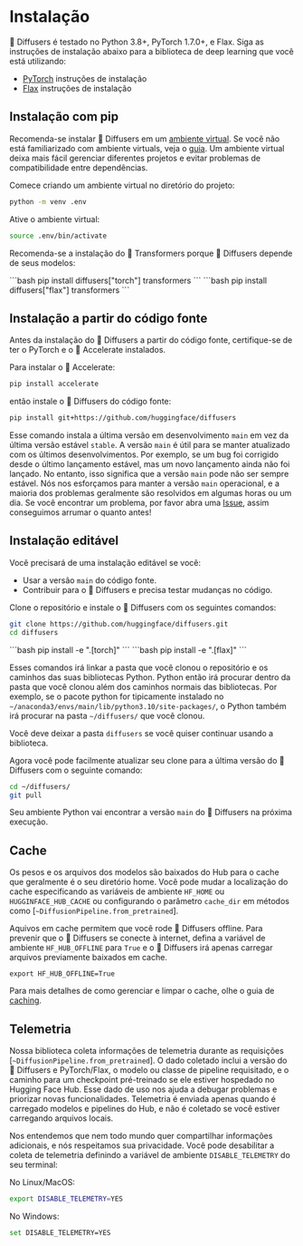 <!--Copyright 2025 The HuggingFace Team. All rights reserved.

Licensed under the Apache License, Version 2.0 (the "License"); you may not use this file except in compliance with
the License. You may obtain a copy of the License at

http://www.apache.org/licenses/LICENSE-2.0

Unless required by applicable law or agreed to in writing, software distributed under the License is distributed on
an "AS IS" BASIS, WITHOUT WARRANTIES OR CONDITIONS OF ANY KIND, either express or implied. See the License for the
specific language governing permissions and limitations under the License.
-->

# Instalação

🤗 Diffusers é testado no Python 3.8+, PyTorch 1.7.0+, e Flax. Siga as instruções de instalação abaixo para a biblioteca de deep learning que você está utilizando:

- [PyTorch](https://pytorch.org/get-started/locally/) instruções de instalação
- [Flax](https://flax.readthedocs.io/en/latest/) instruções de instalação

## Instalação com pip

Recomenda-se instalar 🤗 Diffusers em um [ambiente virtual](https://docs.python.org/3/library/venv.html).
Se você não está familiarizado com ambiente virtuals, veja o [guia](https://packaging.python.org/guides/installing-using-pip-and-virtual-environments/).
Um ambiente virtual deixa mais fácil gerenciar diferentes projetos e evitar problemas de compatibilidade entre dependências.

Comece criando um ambiente virtual no diretório do projeto:

```bash
python -m venv .env
```

Ative o ambiente virtual:

```bash
source .env/bin/activate
```

Recomenda-se a instalação do 🤗 Transformers porque 🤗 Diffusers depende de seus modelos:

<frameworkcontent>
<pt>
```bash
pip install diffusers["torch"] transformers
```
</pt>
<jax>
```bash
pip install diffusers["flax"] transformers
```
</jax>
</frameworkcontent>

## Instalação a partir do código fonte

Antes da instalação do 🤗 Diffusers a partir do código fonte, certifique-se de ter o PyTorch e o 🤗 Accelerate instalados.

Para instalar o 🤗 Accelerate:

```bash
pip install accelerate
```

então instale o 🤗 Diffusers do código fonte:

```bash
pip install git+https://github.com/huggingface/diffusers
```

Esse comando instala a última versão em desenvolvimento `main` em vez da última versão estável `stable`.
A versão `main` é útil para se manter atualizado com os últimos desenvolvimentos.
Por exemplo, se um bug foi corrigido desde o último lançamento estável, mas um novo lançamento ainda não foi lançado.
No entanto, isso significa que a versão `main` pode não ser sempre estável.
Nós nos esforçamos para manter a versão `main` operacional, e a maioria dos problemas geralmente são resolvidos em algumas horas ou um dia.
Se você encontrar um problema, por favor abra uma [Issue](https://github.com/huggingface/diffusers/issues/new/choose), assim conseguimos arrumar o quanto antes!

## Instalação editável

Você precisará de uma instalação editável se você:

- Usar a versão `main` do código fonte.
- Contribuir para o 🤗 Diffusers e precisa testar mudanças no código.

Clone o repositório e instale o 🤗 Diffusers com os seguintes comandos:

```bash
git clone https://github.com/huggingface/diffusers.git
cd diffusers
```

<frameworkcontent>
<pt>
```bash
pip install -e ".[torch]"
```
</pt>
<jax>
```bash
pip install -e ".[flax]"
```
</jax>
</frameworkcontent>

Esses comandos irá linkar a pasta que você clonou o repositório e os caminhos das suas bibliotecas Python.
Python então irá procurar dentro da pasta que você clonou além dos caminhos normais das bibliotecas.
Por exemplo, se o pacote python for tipicamente instalado no `~/anaconda3/envs/main/lib/python3.10/site-packages/`, o Python também irá procurar na pasta `~/diffusers/` que você clonou.

<Tip warning={true}>

Você deve deixar a pasta `diffusers` se você quiser continuar usando a biblioteca.

</Tip>

Agora você pode facilmente atualizar seu clone para a última versão do 🤗 Diffusers com o seguinte comando:

```bash
cd ~/diffusers/
git pull
```

Seu ambiente Python vai encontrar a versão `main` do 🤗 Diffusers na próxima execução.

## Cache

Os pesos e os arquivos dos modelos são baixados do Hub para o cache que geralmente é o seu diretório home. Você pode mudar a localização do cache especificando as variáveis de ambiente `HF_HOME` ou `HUGGINFACE_HUB_CACHE` ou configurando o parâmetro `cache_dir` em métodos como [`~DiffusionPipeline.from_pretrained`].

Aquivos em cache permitem que você rode 🤗 Diffusers offline. Para prevenir que o 🤗 Diffusers se conecte à internet, defina a variável de ambiente `HF_HUB_OFFLINE` para `True` e o 🤗 Diffusers irá apenas carregar arquivos previamente baixados em cache.

```shell
export HF_HUB_OFFLINE=True
```

Para mais detalhes de como gerenciar e limpar o cache, olhe o guia de [caching](https://huggingface.co/docs/huggingface_hub/guides/manage-cache).

## Telemetria

Nossa biblioteca coleta informações de telemetria durante as requisições [`~DiffusionPipeline.from_pretrained`].
O dado coletado inclui a versão do 🤗 Diffusers e PyTorch/Flax, o modelo ou classe de pipeline requisitado,
e o caminho para um checkpoint pré-treinado se ele estiver hospedado no Hugging Face Hub.
Esse dado de uso nos ajuda a debugar problemas e priorizar novas funcionalidades.
Telemetria é enviada apenas quando é carregado modelos e pipelines do Hub,
e não é coletado se você estiver carregando arquivos locais.

Nos entendemos que nem todo mundo quer compartilhar informações adicionais, e nós respeitamos sua privacidade.
Você pode desabilitar a coleta de telemetria definindo a variável de ambiente `DISABLE_TELEMETRY` do seu terminal:

No Linux/MacOS:

```bash
export DISABLE_TELEMETRY=YES
```

No Windows:

```bash
set DISABLE_TELEMETRY=YES
```
